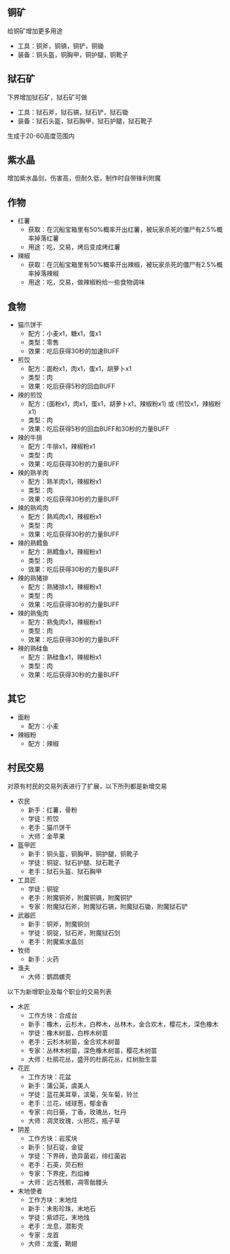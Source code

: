 ## 铜矿

给铜矿增加更多用途

- 工具：铜斧，铜镐，铜铲，铜锄
- 装备：铜头盔，铜胸甲，铜护腿，铜靴子

## 狱石矿

下界增加狱石矿，狱石矿可做

- 工具：狱石斧，狱石镐，狱石铲，狱石锄
- 装备：狱石头盔，狱石胸甲，狱石护腿，狱石靴子

生成于20-60高度范围内

## 紫水晶

增加紫水晶剑，伤害高，但耐久低，制作时自带锋利附魔

## 作物

- 红薯
    - 获取：在沉船宝箱里有50%概率开出红薯，被玩家杀死的僵尸有2.5%概率掉落红薯
    - 用途：吃，交易，烤后变成烤红薯
- 辣椒
    - 获取：在沉船宝箱里有50%概率开出辣椒，被玩家杀死的僵尸有2.5%概率掉落辣椒
    - 用途：吃，交易，做辣椒粉给一些食物调味

## 食物

- 猫爪饼干
    - 配方：小麦x1，糖x1，蛋x1
    - 类型：零售
    - 效果：吃后获得30秒的加速BUFF
- 煎饺
    - 配方：面粉x1，肉x1，蛋x1，胡萝卜x1
    - 类型：肉
    - 效果：吃后获得5秒的回血BUFF
- 辣的煎饺
    - 配方：(面粉x1，肉x1，蛋x1，胡萝卜x1，辣椒粉x1) 或 (煎饺x1，辣椒粉x1)
    - 类型：肉
    - 效果：吃后获得5秒的回血BUFF和30秒的力量BUFF
- 辣的牛排
    - 配方：牛排x1，辣椒粉x1
    - 类型：肉
    - 效果：吃后获得30秒的力量BUFF
- 辣的熟羊肉
    - 配方：熟羊肉x1，辣椒粉x1
    - 类型：肉
    - 效果：吃后获得30秒的力量BUFF
- 辣的熟鸡肉
    - 配方：熟鸡肉x1，辣椒粉x1
    - 类型：肉
    - 效果：吃后获得30秒的力量BUFF
- 辣的熟鳕鱼
    - 配方：熟鳕鱼x1，辣椒粉x1
    - 类型：肉
    - 效果：吃后获得30秒的力量BUFF
- 辣的熟猪排
    - 配方：熟猪排x1，辣椒粉x1
    - 类型：肉
    - 效果：吃后获得30秒的力量BUFF
- 辣的熟兔肉
    - 配方：熟兔肉x1，辣椒粉x1
    - 类型：肉
    - 效果：吃后获得30秒的力量BUFF
- 辣的熟硅鱼
    - 配方：熟硅鱼x1，辣椒粉x1
    - 类型：肉
    - 效果：吃后获得30秒的力量BUFF

## 其它

- 面粉
    - 配方：小麦
- 辣椒粉
    - 配方：辣椒

## 村民交易

对原有村民的交易列表进行了扩展，以下所列都是新增交易

- 农民
    - 新手：红薯，骨粉
    - 学徒：煎饺
    - 老手：猫爪饼干
    - 大师：金苹果
- 盔甲匠
    - 新手：铜头盔，铜胸甲，铜护腿，铜靴子
    - 学徒：铜锭、狱石护腿、狱石靴子
    - 老手：狱石头盔、狱石胸甲
- 工具匠
    - 学徒：铜锭
    - 老手：附魔铜斧，附魔铜镐，附魔铜铲
    - 专家：附魔狱石斧，附魔狱石镐，附魔狱石锄，附魔狱石铲
- 武器匠
    - 新手：铜斧，附魔铜剑
    - 学徒：铜锭，狱石斧，附魔狱石剑
    - 老手：附魔紫水晶剑
- 牧师
    - 新手：火药
- 渔夫
    - 大师：鹦鹉螺壳

以下为新增职业及每个职业的交易列表

- 木匠
    - 工作方块：合成台
    - 新手：橡木，云杉木，白桦木，丛林木，金合欢木，樱花木，深色橡木
    - 学徒：橡木树苗，白桦木树苗
    - 老手：云杉木树苗，金合欢木树苗
    - 专家：丛林木树苗，深色橡木树苗，樱花木树苗
    - 大师：杜鹃花丛，盛开的杜鹃花丛，红树胎生苗
- 花匠
    - 工作方块：花盆
    - 新手：蒲公英，虞美人
    - 学徒：蓝花美耳草，滨菊，矢车菊，铃兰
    - 老手：兰花，绒球葱，郁金香
    - 专家：向日葵，丁香，玫瑰丛，牡丹
    - 大师：凋灵玫瑰，火把花，瓶子草
- 阴差
    - 工作方块：岩浆块
    - 新手：狱石锭，金锭
    - 学徒：下界砖，诡异菌岩，绯红菌岩
    - 老手：石英，荧石粉
    - 专家：下界疣，烈焰棒
    - 大师：远古残骸，凋零骷髅头
- 末地使者
    - 工作方块：末地炷
    - 新手：末影珍珠，末地石
    - 学徒：紫颂花，末地烛
    - 老手：龙息，潜影壳
    - 专家：龙首
    - 大师：龙蛋，鞘翅





































